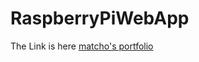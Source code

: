 # RaspberryPiWebApp

The Link is here [matcho's portfolio][]

[matcho's portfolio]: https://rasp-proj-8be36.web.app/ "matcho's portfolio"
